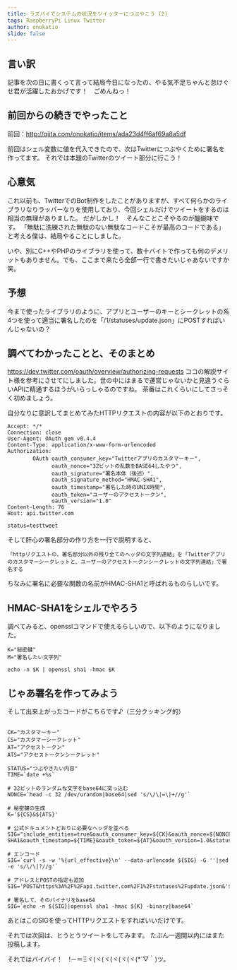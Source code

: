 ```yaml
---
title: ラズパイでシステムの状況をツイッターにつぶやこう (2)
tags: RaspberryPi Linux Twitter
author: onokatio
slide: false
---
```

## 言い訳
記事を次の日に書くって言って結局今日になったの、やる気不足ちゃんと怠けぐせ君が活躍したおかげです！　ごめんねっ！

## 前回からの続きでやったこと
前回：http://qiita.com/onokatio/items/ada23d4ff6af69a8a5df

前回はシェル変数に値を代入できたので、次はTwitterにつぶやくために署名を作ってます。
それでは本題のTwitterのツイート部分に行こう！

## 心意気
これ以前も、TwitterでのBot制作をしたことがありますが、すべて何らかのライブラリなりラッパーなりを使用しており、今回シェルだけでツイートをするのは相当の無理がありました。
だがしかし！　そんなことこそやるのが醍醐味です。
「無駄に洗練された無駄のない無駄なコードこそが最高のコードである」と考える僕は、結局やることにしました。

いや、別にC++やPHPのライブラリを使って、数十バイトで作っても何のデメリットもありません。でも、ここまで来たら全部一行で書きたいじゃあないですか笑。

## 予想

今まで使ったライブラリのように、アプリとユーザーのキーとシークレットの系4つを使って適当に署名したのを「/1/statuses/update.json」にPOSTすればいんじゃないの？

## 調べてわかったことと、そのまとめ

https://dev.twitter.com/oauth/overview/authorizing-requests
ココの解説サイト様を参考にさせてにしました。世の中にはまるで運営じゃないかと見違うぐらいAPIに精通するほうがいらっしゃるのですね。
茶番はこれくらいにしてさっそく初めましょう。

自分なりに意訳してまとめてみたHTTPリクエストの内容が以下のとおりです。

```:/1/statuses/update.jsonへのHTTPリクエスト内容
Accept: */*
Connection: close
User-Agent: OAuth gem v0.4.4
Content-Type: application/x-www-form-urlencoded
Authorization:
        OAuth oauth_consumer_key="Twitterアプリのカスタマーキー",
              oauth_nonce="32ビットの乱数をBASE64したやつ",
              oauth_signature="署名本体（後述）",
              oauth_signature_method="HMAC-SHA1",
              oauth_timestamp="署名した時のUNIX時間",
              oauth_token="ユーザーのアクセストークン",
              oauth_version="1.0"
Content-Length: 76
Host: api.twitter.com

status=testtweet
```

そして肝心の署名部分の作り方を一行で説明すると、

```
「httpリクエストの、署名部分以外の残り全てのヘッダの文字列連結」を「Twitterアプリのカスタマーシークレットと、ユーザーのアクセストークンシークレットの文字列連結」で署名する
```
ちなみに署名に必要な関数の名前がHMAC-SHA1と呼ばれるものらしいです。


## HMAC-SHA1をシェルでやろう

調べてみると、opensslコマンドで使えるらしいので、以下のようになりました。

```bash:hmac-sha1
K="秘密鍵"
M="署名したい文字列"

echo -n $K | openssl sha1 -hmac $K
```

## じゃあ署名を作ってみよう

そして出来上がったコードがこちらです♪（三分クッキング的）

```bash:sig

CK="カスタマーキー"
CS="カスタマーシークレット"
AT="アクセストークン"
ATS="アクセストークンシークレット"

STATUS="つぶやきたい内容" 
TIME=`date +%s`

# 32ビットのランダムな文字をbase64に突っ込む
NONCE=`head -c 32 /dev/urandom|base64|sed 's/\/\|=\|+//g'`

# 秘密鍵の生成
K='${CS}&${ATS}'

# 公式ドキュメントどおりに必要なヘッダを並べる
SIG="include_entities=true&oauth_consumer_key=${CK}&oauth_nonce=${NONCE}&oauth_signature_method=HMAC-SHA1&oauth_timestamp=${TIME}&oauth_token=${AT}&oauth_version=1.0&status=${STATUS}"

# エンコード
SIG=`curl -s -w '%{url_effective}\n' --data-urlencode ${SIG} -G ''|sed -e 's/\/\|?//g'`

# アドレスとPOSTの指定も追加
SIG='POST&https%3A%2F%2Fapi.twitter.com%2F1%2Fstatuses%2Fupdate.json&'${SIG}

# 署名して、そのバイナリをbase64
SIG=`echo -n ${SIG}|openssl sha1 -hmac ${K} -binary|base64`
```

あとはこのSIGを使ってHTTPリクエストをすればいいだけです。

それでは次回は、とうとうツイートをしてみます。
たぶん一週間以内にはまた投稿します。

それではバイバイ！　!－＝Ξヾ(ヾ(ヾ(ヾ(ヾ(ヾ(*´▽｀)ツ。

